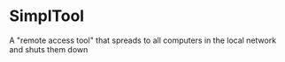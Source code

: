 # SimplTool
A "remote access tool" that spreads to all computers in the local network and shuts them down
